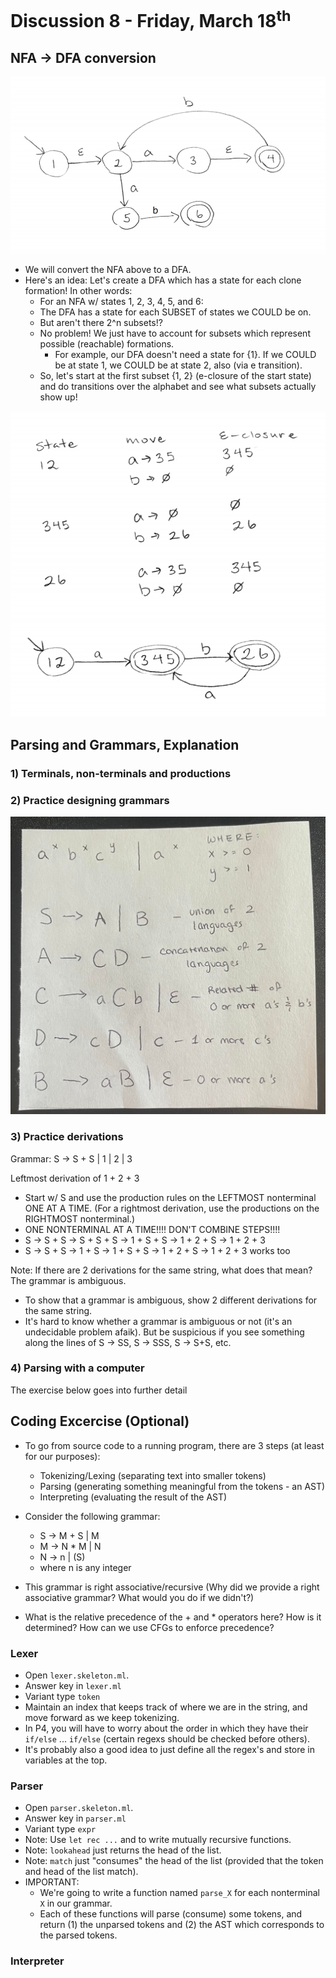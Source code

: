# Discussion 8 - Friday, March 18<sup>th</sup>

## NFA -> DFA conversion
![nfa](nfa.png)
* We will convert the NFA above to a DFA.
* Here's an idea: Let's create a DFA which has a state for each clone formation! In other words:
    * For an NFA w/ states 1, 2, 3, 4, 5, and 6:
    * The DFA has a state for each SUBSET of states we COULD be on.
    * But aren't there 2^n subsets!?
    * No problem! We just have to account for subsets which represent possible (reachable) formations.
        * For example, our DFA doesn't need a state for {1}. If we COULD be at state 1, we COULD be at state 2, also (via e transition).
    * So, let's start at the first subset {1, 2} (e-closure of the start state) and do transitions over the alphabet and see what subsets actually show up!

![nfa2dfa](nfa2dfa.png)

## Parsing and Grammars, Explanation
### 1) Terminals, non-terminals and productions
### 2) Practice designing grammars
![cfg](cfg.jpg)
### 3) Practice derivations
Grammar: S -> S + S | 1 | 2 | 3

Leftmost derivation of 1 + 2 + 3
* Start w/ S and use the production rules on the LEFTMOST nonterminal ONE AT A TIME. (For a rightmost derivation, use the productions on the RIGHTMOST nonterminal.)
* ONE NONTERMINAL AT A TIME!!!! DON'T COMBINE STEPS!!!!
* S -> S + S -> S + S + S -> 1 + S + S -> 1 + 2 + S -> 1 + 2 + 3
* S -> S + S -> 1 + S -> 1 + S + S -> 1 + 2 + S -> 1 + 2 + 3 works too

Note: If there are 2 derivations for the same string, what does that mean? The grammar is ambiguous.
  * To show that a grammar is ambiguous, show 2 different derivations for the same string.
  * It's hard to know whether a grammar is ambiguous or not (it's an undecidable problem afaik). But be suspicious if you see something along the lines of S -> SS, S -> SSS, S -> S+S, etc.
### 4) Parsing with a computer 
The exercise below goes into further detail 


## Coding Excercise (Optional) 
* To go from source code to a running program, there are 3 steps (at least for our purposes):
    * Tokenizing/Lexing (separating text into smaller tokens)
    * Parsing (generating something meaningful from the tokens - an AST)
    * Interpreting (evaluating the result of the AST) 

* Consider the following grammar:
    * S -> M + S | M
    * M -> N * M | N
    * N -> n | (S)
    * where n is any integer

* This grammar is right associative/recursive (Why did we provide a right associative grammar? What would you do if we didn't?)

* What is the relative precedence of the + and \* operators here? How is it determined? How can we use CFGs to enforce precedence?

### Lexer
* Open `lexer.skeleton.ml`.
* Answer key in `lexer.ml`
* Variant type `token`
* Maintain an index that keeps track of where we are in the string, and move forward as we keep tokenizing.
* In P4, you will have to worry about the order in which they have their `if/else` ... `if/else` (certain regexs should be checked before others).
* It's probably also a good idea to just define all the regex's and store in variables at the top.

### Parser
* Open `parser.skeleton.ml`.
* Answer key in `parser.ml`
* Variant type `expr` 
* Note: Use `let rec ...` and to write mutually recursive functions.
* Note: `lookahead` just returns the head of the list.
* Note: `match` just "consumes" the head of the list (provided that the token and head of the list match).
* IMPORTANT: 
    * We're going to write a function named `parse_X` for each nonterminal `X` in our grammar.
    * Each of these functions will parse (consume) some tokens, and return (1) the unparsed tokens and (2) the AST which corresponds to the parsed tokens.

### Interpreter
